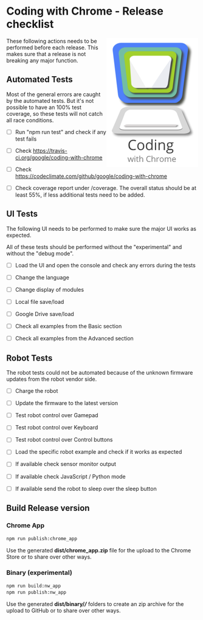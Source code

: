 Coding with Chrome - Release checklist
========================================

<img src="../static_files/images/cwc_logo.png" align="right">

These following actions needs to be performed before each release.
This makes sure that a release is not breaking any major function.

Automated Tests
----------------

Most of the general errors are caught by the automated tests.
But it's not possible to have an 100% test coverage, so these tests will not
catch all race conditions.

- [ ] Run "npm run test" and check if any test fails

- [ ] Check <https://travis-ci.org/google/coding-with-chrome>

- [ ] Check <https://codeclimate.com/github/google/coding-with-chrome>

- [ ] Check coverage report under /coverage. The overall status should be
  at least 55%, if less additional tests need to be added.

UI Tests
---------

The following UI needs to be performed to make sure the major UI works as
expected.

All of these tests should be performed without the "experimental" and without
the "debug mode".

- [ ] Load the UI and open the console and check any errors during the tests

- [ ] Change the language

- [ ] Change display of modules

- [ ] Local file save/load

- [ ] Google Drive save/load

- [ ] Check all examples from the Basic section

- [ ] Check all examples from the Advanced section

Robot Tests
------------

The robot tests could not be automated because of the unknown firmware updates
from the robot vendor side.

- [ ] Charge the robot

- [ ] Update the firmware to the latest version

- [ ] Test robot control over Gamepad

- [ ] Test robot control over Keyboard

- [ ] Test robot control over Control buttons

- [ ] Load the specific robot example and check if it works as expected

- [ ] If available check sensor monitor output

- [ ] If available check JavaScript / Python mode

- [ ] If available send the robot to sleep over the sleep button

Build Release version
----------------------

### Chrome App

```bash
npm run publish:chrome_app
```

Use the generated **dist/chrome_app.zip** file for the upload to the
Chrome Store or to share over other ways.

### Binary (experimental)

```bash
npm run build:nw_app
npm run publish:nw_app
```

Use the generated **dist/binary/*/*** folders to create an zip archive for
the upload to GitHub or to share over other ways.
